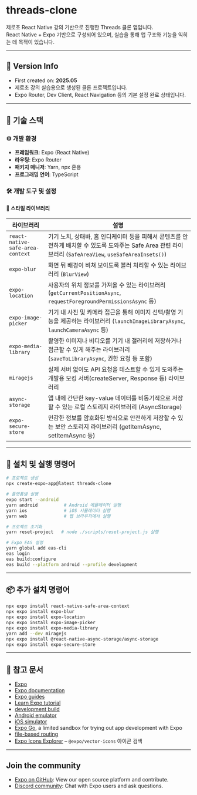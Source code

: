# threads-clone

제로초 React Native 강의 기반으로 진행한 Threads 클론 앱입니다.  
React Native + Expo 기반으로 구성되어 있으며, 실습을 통해 앱 구조와 기능을 익히는 데 목적이 있습니다.

---

## 📆 Version Info

- First created on: **2025.05**
- 제로초 강의 실습용으로 생성된 클론 프로젝트입니다.
- Expo Router, Dev Client, React Navigation 등의 기본 설정 완료 상태입니다.

---

## 📌 기술 스택

### ⚙️ 개발 환경

- **프레임워크**: Expo (React Native)
- **라우팅**: Expo Router
- **패키지 매니저**: Yarn, npx 혼용
- **프로그래밍 언어**: TypeScript

### 🛠️ 개발 도구 및 설정

#### 🎨 스타일 라이브러리

| 라이브러리                       | 설명                                                                                                                                                       |
| -------------------------------- | ---------------------------------------------------------------------------------------------------------------------------------------------------------- |
| `react-native-safe-area-context` | 기기 노치, 상태바, 홈 인디케이터 등을 피해서 콘텐츠를 안전하게 배치할 수 있도록 도와주는 Safe Area 관련 라이브러리 (`SafeAreaView`, `useSafeAreaInsets()`) |
| `expo-blur`                      | 화면 뒤 배경이 비쳐 보이도록 블러 처리할 수 있는 라이브러리 (`BlurView`)                                                                                   |
| `expo-location`                  | 사용자의 위치 정보를 가져올 수 있는 라이브러리 (`getCurrentPositionAsync`, `requestForegroundPermissionsAsync` 등)                                         |
| `expo-image-picker`              | 기기 내 사진 및 카메라 접근을 통해 이미지 선택/촬영 기능을 제공하는 라이브러리 (`launchImageLibraryAsync`, `launchCameraAsync` 등)                         |
| `expo-media-library`             | 촬영한 이미지나 비디오를 기기 내 갤러리에 저장하거나 접근할 수 있게 해주는 라이브러리 (`saveToLibraryAsync`, 권한 요청 등 포함)                            |
| `miragejs`                       | 실제 서버 없이도 API 요청을 테스트할 수 있게 도와주는 개발용 모킹 서버(createServer, Response 등) 라이브러리                                               |
| `async-storage`                  | 앱 내에 간단한 key-value 데이터를 비동기적으로 저장할 수 있는 로컬 스토리지 라이브러리 (AsyncStorage)                                                      |
| `expo-secure-store`              | 민감한 정보를 암호화된 방식으로 안전하게 저장할 수 있는 보안 스토리지 라이브러리 (getItemAsync, setItemAsync 등)                                           |

---

## 📜 설치 및 실행 명령어

```bash
# 프로젝트 생성
npx create-expo-app@latest threads-clone

# 플랫폼별 실행
expo start --android
yarn android          # Android 에뮬레이터 실행
yarn ios              # iOS 시뮬레이터 실행
yarn web              # 웹 브라우저에서 실행

# 프로젝트 초기화
yarn reset-project   # node ./scripts/reset-project.js 실행

# Expo EAS 설정
yarn global add eas-cli
eas login
eas build:configure
eas build --platform android --profile development
```

---

## 📦 추가 설치 명령어

```bash
npx expo install react-native-safe-area-context
npx expo install expo-blur
npx expo install expo-location
npx expo install expo-image-picker
npx expo install expo-media-library
yarn add --dev miragejs
npx expo install @react-native-async-storage/async-storage
npx expo install expo-secure-store
```

---

## 🔗 참고 문서

- [Expo](https://expo.dev)
- [Expo documentation](https://docs.expo.dev/)
- [Expo guides](https://docs.expo.dev/guides)
- [Learn Expo tutorial](https://docs.expo.dev/tutorial/introduction/)
- [development build](https://docs.expo.dev/develop/development-builds/introduction/)
- [Android emulator](https://docs.expo.dev/workflow/android-studio-emulator/)
- [iOS simulator](https://docs.expo.dev/workflow/ios-simulator/)
- [Expo Go](https://expo.dev/go), a limited sandbox for trying out app development with Expo
- [file-based routing](https://docs.expo.dev/router/introduction)
- [Expo Icons Explorer](https://icons.expo.fyi/) – `@expo/vector-icons` 아이콘 검색

---

## Join the community

- [Expo on GitHub](https://github.com/expo/expo): View our open source platform and contribute.
- [Discord community](https://chat.expo.dev): Chat with Expo users and ask questions.
